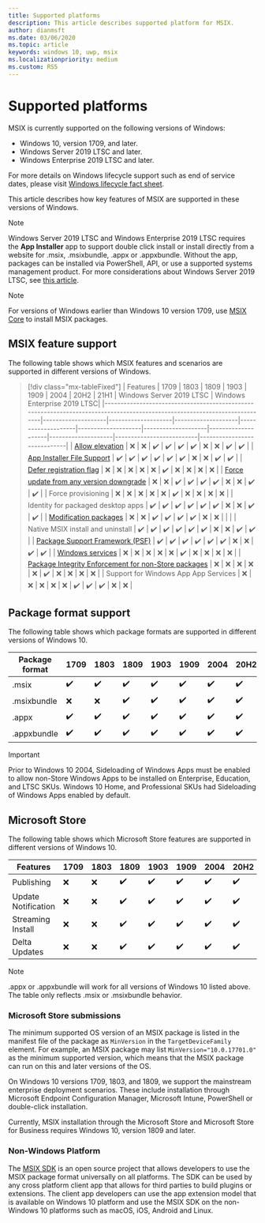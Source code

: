 ```yaml
---
title: Supported platforms 
description: This article describes supported platform for MSIX. 
author: dianmsft
ms.date: 03/06/2020
ms.topic: article
keywords: windows 10, uwp, msix
ms.localizationpriority: medium
ms.custom: RS5
---
```


# Supported platforms

MSIX is currently supported on the following versions of Windows:

* Windows 10, version 1709, and later.
* Windows Server 2019 LTSC and later.
* Windows Enterprise 2019 LTSC and later.

For more details on Windows lifecycle support such as end of service dates, please visit [Windows lifecycle fact sheet](https://support.microsoft.com/help/13853/windows-lifecycle-fact-sheet).

This article describes how key features of MSIX are supported in these versions of Windows.

> [!NOTE]
> Windows Server 2019 LTSC and Windows Enterprise 2019 LTSC requires the **App Installer** app to support double click install or install directly from a website for .msix, .msixbundle, .appx or .appxbundle. Without the app, packages can be installed via PowerShell, API, or use a supported systems management product. For more considerations about Windows Server 2019 LTSC, see [this article](msix-server-2019.md).

> [!NOTE]
> For versions of Windows earlier than Windows 10 version 1709, use [MSIX Core](msix-core/msixcore.md) to install MSIX packages.

## MSIX feature support

The following table shows which MSIX features and scenarios are supported in different versions of Windows.

> [!div class="mx-tableFixed"]
| Features                                                                                                                  | 1709               | 1803               | 1809               | 1903               | 1909               | 2004               | 20H2               | 21H1               | Windows Server 2019 LTSC | Windows Enterprise 2019 LTSC|
|---------------------------------------------------------------------------------------------------------------------------|--------------------|--------------------|--------------------|--------------------|--------------------|--------------------|--------------------|--------------------|--------------------------|-----------------------------|
| [Allow elevation](/windows/uwp/packaging/app-capability-declarations)                                                     | :x:                | :x:                | :heavy_check_mark: | :heavy_check_mark: | :heavy_check_mark: | :heavy_check_mark: | :x:                | :x:                | :heavy_check_mark:       | :heavy_check_mark:          | 
| [App Installer File Support](app-installer/installing-windows10-apps-web.md)                                              | :heavy_check_mark: | :heavy_check_mark: | :heavy_check_mark: | :heavy_check_mark: | :heavy_check_mark: | :heavy_check_mark: | :x:                | :x:                | :heavy_check_mark:       | :heavy_check_mark:          | 
| [Defer registration flag](desktop/managing-your-msix-deployment-update.md)                                                | :x:                | :x:                | :x:                | :x:                | :x:                | :heavy_check_mark: | :x:                | :x:                | :x:                      | :x:                         |
| [Force update from any version downgrade](desktop/managing-your-msix-deployment-targetdevices.md)                         | :x:                | :x:                | :heavy_check_mark: | :heavy_check_mark: | :heavy_check_mark: | :heavy_check_mark: | :x:                | :x:                | :heavy_check_mark:       | :heavy_check_mark:          | 
| Force provisioning                                                                                                        | :x:                | :x:                | :x:                | :x:                | :x:                | :heavy_check_mark: | :x:                | :x:                | :x:                      | :x:                         |
| Identity for packaged desktop apps                                                                                        | :heavy_check_mark: | :heavy_check_mark: | :heavy_check_mark: | :heavy_check_mark: | :heavy_check_mark: | :heavy_check_mark: | :x:                | :x:                | :heavy_check_mark:       | :heavy_check_mark:          |
| [Modification packages](modification-packages.md)                                                                         | :x:                | :x:                | :heavy_check_mark: | :heavy_check_mark: | :heavy_check_mark: | :heavy_check_mark: | :x:                | :x:                |                          |                             |
| Native MSIX install and uninstall                                                                                         | :heavy_check_mark: | :heavy_check_mark: | :heavy_check_mark: | :heavy_check_mark: | :heavy_check_mark: | :heavy_check_mark: | :x:                | :x:                | :heavy_check_mark:       | :heavy_check_mark:          |
| [Package Support Framework (PSF)](psf/package-support-framework-overview.md)                                              | :heavy_check_mark: | :heavy_check_mark: | :heavy_check_mark: | :heavy_check_mark: | :heavy_check_mark: | :heavy_check_mark: | :x:                | :x:                | :heavy_check_mark:       | :heavy_check_mark:          |
| [Windows services](packaging-tool/convert-an-installer-with-services.md)                                                  | :x:                | :x:                | :x:                | :x:                | :x:                | :heavy_check_mark: | :x:                | :x:                | :x:                      | :x:                         |
| [Package Integrity Enforcement for non-Store packages](package/signing-package-overview.md#package-integrity-enforcement) | :x:                | :x:                | :x:                | :x:                | :x:                | :heavy_check_mark: | :x:                | :x:                | :x:                      | :x:                         |
| Support for Windows App App Services                                                                                      | :x:                | :x:                | :x:                | :x:                | :x:                | :heavy_check_mark: | :heavy_check_mark: | :heavy_check_mark: | :x:                      | :x:                         |

## Package format support

The following table shows which package formats are supported in different versions of Windows 10.

| Package format | 1709               | 1803               | 1809               | 1903               | 1909               | 2004               | 20H2               | 21H1               |
|----------------|--------------------|--------------------|--------------------|--------------------|--------------------|--------------------|--------------------|--------------------|
| .msix          | :heavy_check_mark: | :heavy_check_mark: | :heavy_check_mark: | :heavy_check_mark: | :heavy_check_mark: | :heavy_check_mark: | :heavy_check_mark: | :heavy_check_mark: |
| .msixbundle    | :x:                | :x:                | :heavy_check_mark: | :heavy_check_mark: | :heavy_check_mark: | :heavy_check_mark: | :heavy_check_mark: | :heavy_check_mark: |
| .appx          | :heavy_check_mark: | :heavy_check_mark: | :heavy_check_mark: | :heavy_check_mark: | :heavy_check_mark: | :heavy_check_mark: | :heavy_check_mark: | :heavy_check_mark: |
| .appxbundle    | :heavy_check_mark: | :heavy_check_mark: | :heavy_check_mark: | :heavy_check_mark: | :heavy_check_mark: | :heavy_check_mark: | :heavy_check_mark: | :heavy_check_mark: |

> [!Important]
> Prior to Windows 10 2004, Sideloading of Windows Apps must be enabled to allow non-Store Windows Apps to be installed on Enterprise, Education, and LTSC SKUs. Windows 10 Home, and Professional SKUs had Sideloading of Windows Apps enabled by default.

## Microsoft Store

The following table shows which Microsoft Store features are supported in different versions of Windows 10.

| Features            | 1709 | 1803 | 1809               | 1903               | 1909               | 2004               | 20H2               | 21H1               |
|---------------------|------|------|--------------------|--------------------|--------------------|--------------------|--------------------|--------------------|
| Publishing          | :x:  | :x:  | :heavy_check_mark: | :heavy_check_mark: | :heavy_check_mark: | :heavy_check_mark: | :heavy_check_mark: | :heavy_check_mark: |
| Update Notification | :x:  | :x:  | :heavy_check_mark: | :heavy_check_mark: | :heavy_check_mark: | :heavy_check_mark: | :heavy_check_mark: | :heavy_check_mark: |
| Streaming Install   | :x:  | :x:  | :heavy_check_mark: | :heavy_check_mark: | :heavy_check_mark: | :heavy_check_mark: | :heavy_check_mark: | :heavy_check_mark: |
| Delta Updates       | :x:  | :x:  | :heavy_check_mark: | :heavy_check_mark: | :heavy_check_mark: | :heavy_check_mark: | :heavy_check_mark: | :heavy_check_mark: |

> [!NOTE]
> .appx or .appxbundle will work for all versions of Windows 10 listed above. The table only reflects .msix or .msixbundle behavior.

### Microsoft Store submissions

The minimum supported OS version of an MSIX package is listed in the manifest file of the package as `MinVersion` in the `TargetDeviceFamily` element. For example, an MSIX package may list `MinVersion="10.0.17701.0"` as the minimum supported version, which means that the MSIX package can run on this and later versions of the OS.

On Windows 10 versions 1709, 1803, and 1809, we support the mainstream enterprise deployment scenarios. These include installation through Microsoft Endpoint Configuration Manager, Microsoft Intune, PowerShell or double-click installation.

Currently, MSIX installation through the Microsoft Store and Microsoft Store for Business requires Windows 10, version 1809 and later.

### Non-Windows Platform
The [MSIX SDK](https://github.com/Microsoft/msix-packaging) is an open source project that allows developers to use the MSIX package format universally on all platforms. The SDK can be used by any cross platform client app that allows for third parties to build plugins or extensions. The client app developers can use the app extension model that is available on Windows 10 platform and use the MSIX SDK on the non-Windows 10 platforms such as macOS, iOS, Android and Linux.